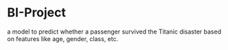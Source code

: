# BI-Project
 a model to predict whether a passenger survived the Titanic disaster based on features like age, gender, class, etc.
